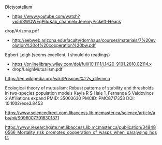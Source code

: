 
Dictyostelium
* https://www.youtube.com/watch?v=5h8WOWEqP6o&ab_channel=JeremyPickett-Heaps

drop/Arizona.pdf
* http://eebweb.arizona.edu/faculty/dornhaus/courses/materials/7%20evolution%20of%20cooperation%20bw.pdf

Egbert Leigh (seems excellent, I should do readings)
* https://onlinelibrary.wiley.com/doi/full/10.1111/j.1420-9101.2010.02114.x
* drop/LeighMutualism.pdf

https://en.wikipedia.org/wiki/Prisoner%27s_dilemma

Ecological theory of mutualism: Robust patterns of stability and thresholds in two-species population models
Kayla R S Hale 1, Fernanda S Valdovinos 2
Affiliations expand
PMID: 35003630 PMCID: PMC8717353 DOI: 10.1002/ece3.8453

https://www.sciencedirect.com.libaccess.lib.mcmaster.ca/science/article/abs/pii/S0960077918301371

https://www.researchgate.net.libaccess.lib.mcmaster.ca/publication/348480566_Mortality_risk_promotes_cooperation_of_wasps_when_paralysing_hosts
